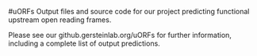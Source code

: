 #uORFs
Output files and source code for our project predicting functional upstream open reading frames.

Please see our github.gersteinlab.org/uORFs for further information, including a complete list of output predictions.
